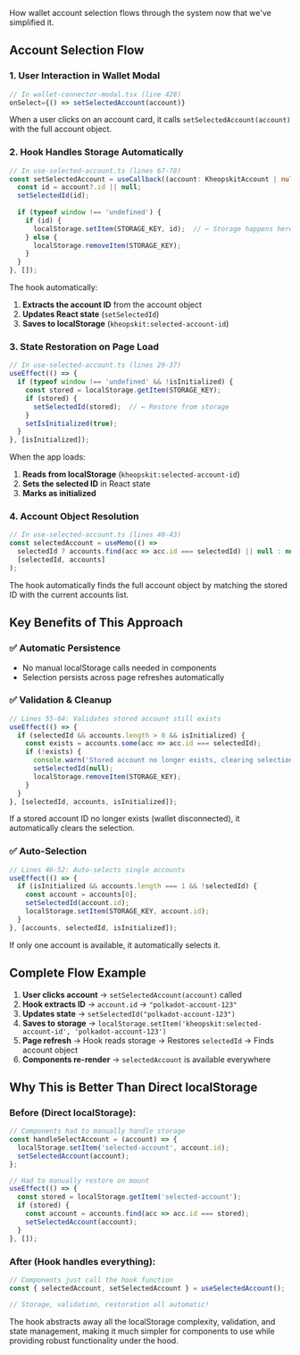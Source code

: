 How wallet account selection flows through the system now that we've simplified it.

## **Account Selection Flow**

### **1. User Interaction in Wallet Modal**
```typescript
// In wallet-connector-modal.tsx (line 428)
onSelect={() => setSelectedAccount(account)}
```

When a user clicks on an account card, it calls `setSelectedAccount(account)` with the full account object.

### **2. Hook Handles Storage Automatically**
```typescript
// In use-selected-account.ts (lines 67-78)
const setSelectedAccount = useCallback((account: KheopskitAccount | null) => {
  const id = account?.id || null;
  setSelectedId(id);
  
  if (typeof window !== 'undefined') {
    if (id) {
      localStorage.setItem(STORAGE_KEY, id);  // ← Storage happens here
    } else {
      localStorage.removeItem(STORAGE_KEY);
    }
  }
}, []);
```

The hook automatically:
1. **Extracts the account ID** from the account object
2. **Updates React state** (`setSelectedId`)
3. **Saves to localStorage** (`kheopskit:selected-account-id`)

### **3. State Restoration on Page Load**
```typescript
// In use-selected-account.ts (lines 29-37)
useEffect(() => {
  if (typeof window !== 'undefined' && !isInitialized) {
    const stored = localStorage.getItem(STORAGE_KEY);
    if (stored) {
      setSelectedId(stored);  // ← Restore from storage
    }
    setIsInitialized(true);
  }
}, [isInitialized]);
```

When the app loads:
1. **Reads from localStorage** (`kheopskit:selected-account-id`)
2. **Sets the selected ID** in React state
3. **Marks as initialized**

### **4. Account Object Resolution**
```typescript
// In use-selected-account.ts (lines 40-43)
const selectedAccount = useMemo(() => 
  selectedId ? accounts.find(acc => acc.id === selectedId) || null : null,
  [selectedId, accounts]
);
```

The hook automatically finds the full account object by matching the stored ID with the current accounts list.

## **Key Benefits of This Approach**

### **✅ Automatic Persistence**
- No manual localStorage calls needed in components
- Selection persists across page refreshes automatically

### **✅ Validation & Cleanup**
```typescript
// Lines 55-64: Validates stored account still exists
useEffect(() => {
  if (selectedId && accounts.length > 0 && isInitialized) {
    const exists = accounts.some(acc => acc.id === selectedId);
    if (!exists) {
      console.warn('Stored account no longer exists, clearing selection');
      setSelectedId(null);
      localStorage.removeItem(STORAGE_KEY);
    }
  }
}, [selectedId, accounts, isInitialized]);
```

If a stored account ID no longer exists (wallet disconnected), it automatically clears the selection.

### **✅ Auto-Selection**
```typescript
// Lines 46-52: Auto-selects single accounts
useEffect(() => {
  if (isInitialized && accounts.length === 1 && !selectedId) {
    const account = accounts[0];
    setSelectedId(account.id);
    localStorage.setItem(STORAGE_KEY, account.id);
  }
}, [accounts, selectedId, isInitialized]);
```

If only one account is available, it automatically selects it.

## **Complete Flow Example**

1. **User clicks account** → `setSelectedAccount(account)` called
2. **Hook extracts ID** → `account.id` → `"polkadot-account-123"`
3. **Updates state** → `setSelectedId("polkadot-account-123")`
4. **Saves to storage** → `localStorage.setItem('kheopskit:selected-account-id', 'polkadot-account-123')`
5. **Page refresh** → Hook reads storage → Restores `selectedId` → Finds account object
6. **Components re-render** → `selectedAccount` is available everywhere

## **Why This is Better Than Direct localStorage**

### **Before (Direct localStorage):**
```typescript
// Components had to manually handle storage
const handleSelectAccount = (account) => {
  localStorage.setItem('selected-account', account.id);
  setSelectedAccount(account);
};

// Had to manually restore on mount
useEffect(() => {
  const stored = localStorage.getItem('selected-account');
  if (stored) {
    const account = accounts.find(acc => acc.id === stored);
    setSelectedAccount(account);
  }
}, []);
```

### **After (Hook handles everything):**
```typescript
// Components just call the hook function
const { selectedAccount, setSelectedAccount } = useSelectedAccount();

// Storage, validation, restoration all automatic!
```

The hook abstracts away all the localStorage complexity, validation, and state management, making it much simpler for components to use while providing robust functionality under the hood.